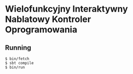 # Wielofunkcyjny Interaktywny Nablatowy Kontroler Oprogramowania

## Running

    $ bin/fetch
    $ sbt compile
    $ bin/run

